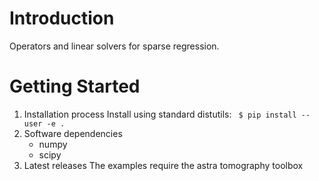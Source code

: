 # Introduction 
Operators and linear solvers for sparse regression.

# Getting Started
1.	Installation process
    Install using standard distutils:
    ` $ pip install --user -e .`
2.	Software dependencies
    - numpy
    - scipy
3.	Latest releases
    The examples require the astra tomography toolbox
